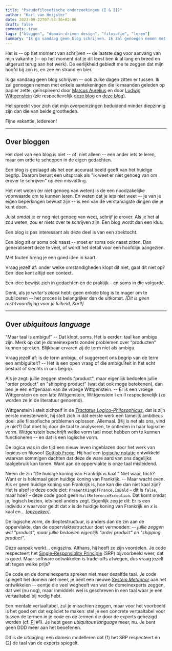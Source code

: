 ```yaml
---
title: "Pseudofilosofische onderzoekingen (I & II)"
author: "Karl van Heijster"
date: 2023-09-22T07:54:36+02:00
draft: false
comments: true
tags: ["bloggen", "domain-driven design", "filosofie", "leren"]
summary: "Ik ga vandaag geen blog schrijven. Ik zal genoegen nemen met enkele aantekeningen die ik maanden geleden op papier zette, geïnspireerd door Marcus Aurelius en door Ludwig Wittgenstein. Het spreekt voor zich dat mijn overpeinzingen beduidend minder diepzinnig zijn dan die van beide grootheden."
---
```


Het is -- op het moment van schrijven -- de laatste dag voor aanvang van mijn vakantie (-- op het moment dat je dit leest ben ik al lang en breed en uitgerust terug aan het werk). De eerlijkheid gebiedt me te zeggen dat mijn hoofd bij zon is, en zee en strand en bier.


Ik ga vandaag geen blog schrijven -- ook zulke dagen zitten er tussen. Ik zal genoegen nemen met enkele aantekeningen die ik maanden geleden op papier zette, geïnspireerd door [Marcus Aurelius](https://plato.stanford.edu/entries/marcus-aurelius/ "'Marcus Aurelius', Stanford Encyclopedia of Philosophy") en door [Ludwig Wittgenstein](https://plato.stanford.edu/entries/wittgenstein/ "'Ludwig Wittgenstein', Stanford Encyclopedia of Philosophy") (zie respectievelijk [deze blog](/blog/23/08/overpeinzingen-over-vakmanschap/ "'Overpeinzingen (over vakmanschap)'") en [deze blog](/blog/21/08/domain-driven-design-en-ludwig-wittgenstein/ "'Domain-Driven Design en Ludwig Wittgenstein'")).


Het spreekt voor zich dat mijn overpeinzingen beduidend minder diepzinnig zijn dan die van beide grootheden.


Fijne vakantie, iedereen!


---


## Over bloggen


Het doel van een blog is niet -- of: niet alleen -- een ander iets te leren, maar om orde te scheppen in de eigen gedachten.


Een blog is geslaagd als het een accuraat beeld geeft van het huidige begrip. Daarom berust een uitspraak als "ik weet er niet genoeg van om erover te schrijven" op een misvatting.


Het niet weten (er niet genoeg van weten) is de een noodzakelijke voorwaarde om te kunnen leren. En weten dat je iets niet weet -- je van je eigen beperkingen bewust zijn -- is een van de verstandigste dingen die je kunt doen.


Juist *omdat* je er nog niet genoeg van weet, schrijf je erover. Als je het al zou weten, zou er niets over te schrijven zijn. Een blog wordt dan een klus.


Een blog is pas interessant als deze deel is van een zoektocht.


Een blog zit er soms ook naast -- moet er soms ook naast zitten. Dan generaliseert deze te veel, of wordt het detail voor een hoofdlijn aangezien.


Met fouten breng je een goed idee in kaart.


Vraag jezelf af: onder welke omstandigheden klopt dit niet, gaat dit niet op? Een idee kent altijd een context.


Een idee bewijst zich in gedachten en de praktijk – en soms in die volgorde.


Denk, als je *writer's block* hebt: geen enkele blog is te mager om te publiceren -- het proces is belangrijker dan de uitkomst. *[Dit is geen rechtvaardiging voor je luiheid, Karl!]*


---


## Over *ubiquitous language*


"Maar taal is ambigu!" -- Dat klopt, soms. Het is eerder: taal kan ambigu zijn. Merk op dat je domeinexperts zonder problemen over “producten” kunnen spreken. Blijkbaar ervaren zij de term niet als ambigu.


Vraag jezelf af: is de term ambigu, of suggereert ons begrip van de term een ambiguïteit? -- Het is een open vraag of die ambiguïteit in het echt bestaat of slechts in ons begrip.


Als je zegt: jullie zeggen steeds "product", maar eigenlijk bedoelen jullie "order product" en "shipping product" (wat dat ook moge betekenen), dan ben je een erfgenaam van de vroege Wittgenstein. -- Er is een vroege Wittgenstein en een late Wittgenstein, Wittgenstein I en II respectievelijk (zo worden ze in de literatuur genoemd). 


Wittgenstein I stelt zichzelf in de [*Tractatus Logico-Philosophicus*](https://www.gutenberg.org/files/5740/5740-pdf.pdf "Ludwig Wittgenstein, 'Tractatus Logico-Philosophicus' (PDF)"), dat is zijn eerste meesterwerk, hij stelt zich in dat eerste werk een tamelijk ambitieus doel: alle filosofische problemen oplossen. Allemaal. (Hij is net als ons, vind je niet?) Dat doet hij door de taal te analyseren, te ontleden in haar logische vorm. Wittgenstein beschrijft welke vorm taal moet hebben om te kunnen functioneren -- en dat is een logische vorm. 


De logica was in die tijd een nieuw leven ingeblazen door het werk van logicus en filosoof [Gottlob Frege](https://plato.stanford.edu/entries/frege/ "'Gottlob Frege', Stanford Encyclopedia of Philosophy"). Hij had een [logische notatie](https://en.wikipedia.org/wiki/Begriffsschrift "'Begriffsschrift', Wikipedia") ontwikkeld waarvan sommigen dachten dat deze de ware aard van ons dagelijks taalgebruik kon tonen. Want aan de oppervlakte is onze taal misleidend. 


Neem de zin "De huidige koning van Frankrijk is kaal." Niet waar, toch? Want er is helemaal geen huidige koning van Frankrijk. -- Maar wacht even. Als er geen huidige koning van Frankrijk is, hoe kan die dan niet kaal zijn? Het is alsof je deze code ziet: `PresentKingOfFrance.IsBald` – dit is `false`, maar hoe? – deze code gooit geen `NullReferenceException`. Dat komt omdat je, logisch bezien, iets heel anders zegt. Eigenlijk zeg je dit: Er is een individu *x* waarvoor geldt dat *x* is de huidige koning van Frankrijk en *x* is kaal en… *[[opzoeken]](https://plato.stanford.edu/entries/descriptions/#RusTheDes "'Russell's Theory of Descriptions' in 'Descriptions', Stanford Encyclopedia of Philosophy")*. 


De logische vorm, de dieptestructuur, is anders dan de zin aan de oppervlakte, dan de oppervlaktestructuur doet vermoeden: *-- jullie zeggen wel "product", maar jullie bedoelen eigenlijk "order product" en "shipping product"*.


Deze aanpak werkt… enigszins. Althans, hij heeft zo zijn voordelen. Je code respecteert het [Single-Responsiblity Principle](https://en.wikipedia.org/wiki/Single-responsibility_principle "'Single-responsibility principle', Wikipedia") (SRP) bijvoorbeeld weer, dat is goed. Maar software ontwikkelen is trade-offs afwegen, dus vraag jezelf af: tegen welke prijs? 


De code en de domeinexperts spreken niet meer dezelfde taal. Je code spiegelt het domein niet meer, je bent een nieuwe [*System Metaphor*](https://wiki.c2.com/?SystemMetaphor "'System Metaphor', C2 Wiki") aan het ontwikkelen -- eentje die veel wegheeft van wat de domeinexperts zeggen, dat wel (nu nog), maar inmiddels wel is geschreven in een taal waar je een vertaaltabel bij nodig hebt. 


Een mentale vertaaltabel, zul je misschien zeggen, maar voor het voorbeeld is het goed om dat expliciet te maken: stel je een concrete vertaaltabel voor tussen de termen in je code en de termen die door de experts gebezigd worden (cf. [PI](https://edisciplinas.usp.br/pluginfile.php/4294631/mod_resource/content/0/Ludwig%20Wittgenstein%2C%20P.%20M.%20S.%20Hacker%2C%20Joachim%20Schulte.%20Philosophical%20Investigations.%20Wiley.pdf "Ludwig Wittgenstein, 'Philosophical Investigations' (PDF)") #1). Je hebt geen *ubiquitous language* meer, nu. Je bent geen DDD meer aan het beoefenen.


Dit is de uitdaging: een domein modelleren dat (1) het SRP respecteert én (2) de taal van de experts spiegelt. 
